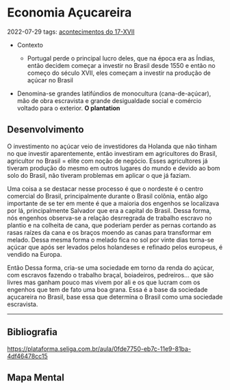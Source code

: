 # Economia Açucareira
2022-07-29
tags: [acontecimentos do  17-XVII](../../../Sec/Acontecimentos%20Dos%20Séculos/acontecimentos%20do%20%2017-XVII.md)

* Contexto
    * Portugal perde o principal lucro deles, que na época era as Índias, então decidem começar a investir no Brasil desde 1550 e então no começo do século XVII, eles começam a investir na produção de açúcar no Brasil

* Denomina-se grandes latifúndios de monocultura (cana-de-açúcar), mão de obra escravista e grande desigualdade social e comércio voltado para o exterior. **O plantation**

## Desenvolvimento

O investimento no açúcar veio de investidores da Holanda que não tinham no que investir aparentemente, então investiram em agricultores do Brasil, agricultor no Brasil = elite com noção de negócio. Esses agricultores já tiveram produção do mesmo em outros lugares do mundo e devido ao bom solo do Brasil, não tiveram problemas em aplicar o que já faziam.

Uma coisa a se destacar nesse processo é que o nordeste é o centro comercial do Brasil, principalmente durante o Brasil colônia, então algo importante de se ter em mente é que a maioria dos engenhos se localizava por lá, principalmente Salvador que era a capital do Brasil.
Dessa forma, nós engenhos observa-se a relação desrregrada de trabalho escravo no plantio e na colheita de cana, que poderiam perder as pernas cortando as rasas raízes da cana e os braços moendo as canas para transformar em melado. Dessa mesma forma o melado fica no sol por vinte dias torna-se açúcar que após ser levados pelos holandeses e refinado pelos europeus, é vendido na Europa.

Então Dessa forma, cria-se uma sociedade em torno da renda do açúcar, com escravos fazendo o trabalho braçal, boiadeiros, pedreiros... que são livres mas ganham pouco mas vivem por ali e os que lucram com os engenhos que tem de fato uma boa grana. Essa é a base da sociedade açucareira no Brasil, base essa que determina o Brasil como uma sociedade escravista.

-----------------------------------------------
## Bibliografia

https://plataforma.seliga.com.br/aula/0fde7750-eb7c-11e9-81ba-4df46478cc15


## Mapa Mental
